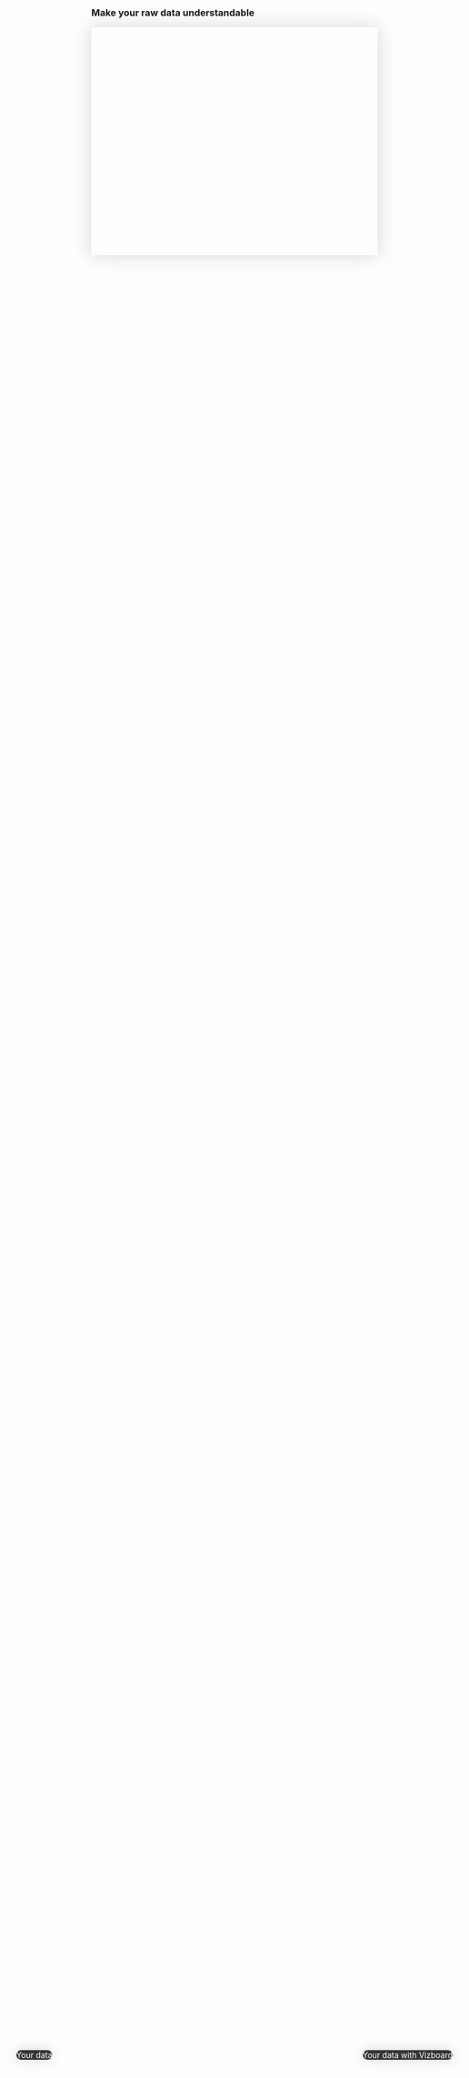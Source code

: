 <!-- <p class="title has-text-centered mt-6 pt-6">
  Simplifiez-vous les données !
</p> -->

<h3
  class="has-text-centered mt-6 mb-6">
  Make your raw data understandable
</h3>

<div
  class="tile is-ancestor is--fullheight mt-0 mb-6"
  style="height: 400px; box-shadow: 0 0 30px #D7D7D7">
  <div class="tile is-vertical is-5">
    <div class="tile is-parent px-0 py-0">
      <article
        class="tile is-child notification has-background-dark pr-2 pl-2 py-2"
        style="border-radius: 0;">
        <div
          class="content is-hidden-mobile mb-0"
          style="
            width: 100%;
            height: 380px;
            background-image: url('https://raw.githubusercontent.com/multi-coop/vizboard-website-content/main/images/screenshots/messy-excel.png');
            background-size: cover;
            background-repeat: no-repeat;
            background-position: 10% 0%;">
        </div>
        <!-- <img
          class="is-hidden-tablet "
          src="https://raw.githubusercontent.com/multi-coop/vizboard-website-content/main/images/screenshots/messy-excel.png"
          alt="MESSY EXCEL"
          style="
            height: 200px;
          "/> -->
        <div
          class="content is-hidden-tablet mb-0"
          style="
            width: 100%;
            height: 180px;
            background-image: url('https://raw.githubusercontent.com/multi-coop/vizboard-website-content/main/images/screenshots/messy-excel.png');
            background-size: cover;
            background-repeat: no-repeat;
            background-position: 10% 0%;">
        </div>
      </article>
    </div>
  </div>
  <div class="tile is-vertical is-7">
    <div class="tile is-parent px-0 py-0">
      <article class="tile is-child notification has-background-white-ter px-0 py-0">
        <div
          class="content mb-0 is-hidden-mobile"
          style="
            width: 100%;
            height: 400px;
            background-image: url('https://raw.githubusercontent.com/multi-coop/vizboard-website-content/main/images/screenshots/gitfile-csv-preview-dataviz-01.png');
            background-size: cover;
            background-repeat: no-repeat;
            background-position: 0% 0%;">
        </div>
        <!-- <img
          class="is-hidden-tablet "
          src="https://raw.githubusercontent.com/multi-coop/vizboard-website-content/main/images/screenshots/explowiki-preview-01.png"
          alt="EXPLOWIKI WIDGET"
          style="
            height: 200px;
          "/> -->
        <div
          class="content mb-0 is-hidden-tablet"
          style="
            width: 100%;
            height: 200px;
            background-image: url('https://raw.githubusercontent.com/multi-coop/vizboard-website-content/main/images/screenshots/gitfile-csv-preview-dataviz-01.png');
            background-size: cover;
            background-repeat: no-repeat;
            background-position: 0% 0%;">
        </div>
      </article>
    </div>
  </div>
  <div
    class="is-hidden-mobile px-2 py-2"
    style="
      position: absolute;
      left: 10%;
      bottom: 8%;
      box-shadow: 0 0 20px #D7D7D7;
      background-color: #363636;
      border-radius: 35px;
      color: white;">
    <span class="is-size-4 has-text-weight-bold mx-4 is-flex">
      Your data
      <!-- <span class="icon is-large is-size-1 pt-2 mx-5">
        <i class="mdi mdi-arrow-right-thick"></i>
      </span>
      vos données avec Vizboard -->
    <span>
  </div>
  <div
    class="is-hidden-mobile px-2 py-2"
    style="
      position: absolute;
      right: 10%;
      bottom: 8%;
      box-shadow: 0 0 20px #D7D7D7;
      background-color: #363636;
      border-radius: 35px;
      color: white;">
    <span class="is-size-4 has-text-weight-bold mx-4 is-flex">
      <!-- vos données
      <span class="icon is-large is-size-1 pt-2 mx-5">
        <i class="mdi mdi-arrow-right-thick"></i>
      </span> -->
      Your data with Vizboard
    <span>
  </div>
  <div
    class="is-hidden-tablet px-2 py-2"
    style="
      position: absolute;
      left: 48%;
      top: 55%;
      box-shadow: 0 0 20px #D7D7D7;
      background-color: #363636;
      border-radius: 50%;
      color: white;">
    <span class="icon is-large is-size-1">
      <i class="mdi mdi-arrow-down-thick"></i>
    </span>
  </div>
</div>
